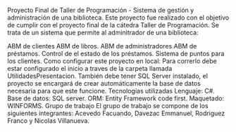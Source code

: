 Proyecto Final de Taller de Programación - Sistema de gestión y administración de una biblioteca.
Este proyecto fue realizado con el objetivo de cumplir con el proyecto final de la cátedra Taller de Programación. Se trata de un sistema que permite al adminitrador de una biblioteca:

ABM de clientes
ABM de libros.
ABM de administradores
ABM de préstamos.
Control de el estado de los préstamos.
Sistema de puntos para los clientes.
Como configurar este proyecto en local:
Para correrlo debe estar configurado el inicio a traves de la carpeta llamada UtilidadesPresentacion.
También debe tener SQL Server instalado, el proyecto se encargará de crear automáticamente la base de datos necesaria para que este funcione.
Tecnologías utilizadas
Lenguaje: C#.
Base de datos: SQL server.
ORM: Entity Framework code first.
Maquetado: WINFORMS.
Grupo de trabajo
El grupo de trabajo se compone de los siguientes integrantes: Acevedo Facuando, Davezac Emmanuel, Rodriguez Franco y Nicolas Villanueva.
